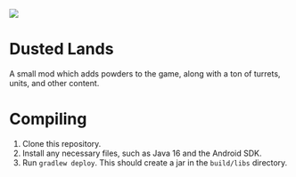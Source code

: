 ![](https://github.com/KayyAyeAre/Dusted-Lands/blob/main/assets/icon.png) 
# Dusted Lands
A small mod which adds powders to the game, along with a ton of turrets, units, and other content.
# Compiling
1. Clone this repository.
2. Install any necessary files, such as Java 16 and the Android SDK.
3. Run `gradlew deploy`. This should create a jar in the `build/libs` directory.
